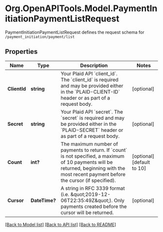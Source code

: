 # Org.OpenAPITools.Model.PaymentInitiationPaymentListRequest
PaymentInitiationPaymentListRequest defines the request schema for `/payment_initiation/payment/list`

## Properties

Name | Type | Description | Notes
------------ | ------------- | ------------- | -------------
**ClientId** | **string** | Your Plaid API &#x60;client_id&#x60;. The &#x60;client_id&#x60; is required and may be provided either in the &#x60;PLAID-CLIENT-ID&#x60; header or as part of a request body. | [optional] 
**Secret** | **string** | Your Plaid API &#x60;secret&#x60;. The &#x60;secret&#x60; is required and may be provided either in the &#x60;PLAID-SECRET&#x60; header or as part of a request body. | [optional] 
**Count** | **int?** | The maximum number of payments to return. If &#x60;count&#x60; is not specified, a maximum of 10 payments will be returned, beginning with the most recent payment before the cursor (if specified). | [optional] [default to 10]
**Cursor** | **DateTime?** | A string in RFC 3339 format (i.e. \&quot;2019-12-06T22:35:49Z\&quot;). Only payments created before the cursor will be returned. | [optional] 

[[Back to Model list]](../README.md#documentation-for-models) [[Back to API list]](../README.md#documentation-for-api-endpoints) [[Back to README]](../README.md)

